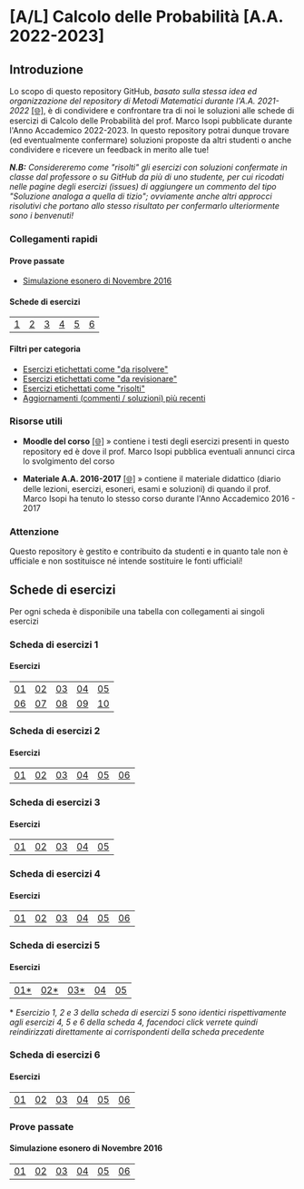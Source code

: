 # [A/L] Calcolo delle Probabilità [A.A. 2022-2023]

## Introduzione

Lo scopo di questo repository GitHub, _basato sulla stessa idea ed organizzazione del repository di Metodi Matematici durante l'A.A. 2021-2022_ [[🌐]](https://github.com/sapienzastudentsnetwork/mmi2122), è di condividere e confrontare tra di noi le soluzioni alle schede di esercizi di Calcolo delle Probabilità del prof. Marco Isopi pubblicate durante l'Anno Accademico 2022-2023. In questo repository potrai dunque trovare (ed eventualmente confermare) soluzioni proposte da altri studenti o anche condividere e ricevere un feedback in merito alle tue!

_**N.B:** Considereremo come "risolti" gli esercizi con soluzioni confermate in classe dal professore o su GitHub da più di uno studente, per cui ricodati nelle pagine degli esercizi (issues) di aggiungere un commento del tipo "Soluzione analoga a quella di tizio"; ovviamente anche altri approcci risolutivi che portano allo stesso risultato per confermarlo ulteriormente sono i benvenuti!_

### Collegamenti rapidi

#### Prove passate
- [Simulazione esonero di Novembre 2016](#simulazione-esonero-di-novembre-2016)

#### Schede di esercizi
|    |    |    |    |    |    |
|----|----|----|----|----|----|
| [1](#scheda-di-esercizi-1) | [2](#scheda-di-esercizi-2) | [3](#scheda-di-esercizi-3) | [4](#scheda-di-esercizi-4) | [5](#scheda-di-esercizi-5) | [6](#scheda-di-esercizi-6) |

#### Filtri per categoria
- [Esercizi etichettati come "da risolvere"](../../issues?q=label%3A"da+risolvere")
- [Esercizi etichettati come "da revisionare"](../../issues?q=label%3A"da+revisionare")
- [Esercizi etichettati come "risolti"](../../issues?q=label%3Arisolto)
- [Aggiornamenti (commenti / soluzioni) più recenti](../../issues?q=sort%3Aupdated-desc+)

### Risorse utili

- **Moodle del corso** [[🌐]](https://elearning.uniroma1.it/enrol/index.php?id=15457) » contiene i testi degli esercizi presenti in questo repository ed è dove il prof. Marco Isopi pubblica eventuali annunci circa lo svolgimento del corso

- **Materiale A.A. 2016-2017** [[🌐]](https://www1.mat.uniroma1.it/people/isopi/didattica/CPI/index.html) » contiene il materiale didattico (diario delle lezioni, esercizi, esoneri, esami e soluzioni) di quando il prof. Marco Isopi ha tenuto lo stesso corso durante l'Anno Accademico 2016 - 2017

### Attenzione

Questo repository è gestito e contribuito da studenti e in quanto tale non è ufficiale e non sostituisce né intende sostituire le fonti ufficiali!

## Schede di esercizi

Per ogni scheda è disponibile una tabella con collegamenti ai singoli esercizi

### Scheda di esercizi 1

#### Esercizi

|    |    |    |    |    |
|----|----|----|----|----|
| [01](../../issues/01)  | [02](../../issues/02)  | [03](../../issues/03)  | [04](../../issues/04)  | [05](../../issues/05) |
| [06](../../issues/06)  | [07](../../issues/07)  | [08](../../issues/08)  | [09](../../issues/09)  | [10](../../issues/10) |

### Scheda di esercizi 2

#### Esercizi

|    |    |    |    |    |     |
|----|----|----|----|----|-----|
| [01](../../issues/11)  | [02](../../issues/12)  | [03](../../issues/13)  | [04](../../issues/14)  | [05](../../issues/15)  | [06](../../issues/16)  |

### Scheda di esercizi 3

#### Esercizi

|    |    |    |    |    |
|----|----|----|----|----|
| [01](../../issues/18)  | [02](../../issues/19)  | [03](../../issues/20)  | [04](../../issues/21)  | [05](../../issues/22)  |

### Scheda di esercizi 4

#### Esercizi

|    |    |    |    |    |     |
|----|----|----|----|----|-----|
| [01](../../issues/23)  | [02](../../issues/24)  | [03](../../issues/25)  | [04](../../issues/26)  | [05](../../issues/27)  | [06](../../issues/28)  |

### Scheda di esercizi 5

#### Esercizi

|    |    |    |    |    |
|----|----|----|----|----|
| [01*](../../issues/26)  | [02*](../../issues/27)  | [03*](../../issues/28)  | [04](../../issues/32)  | [05](../../issues/33)  |

\* _Esercizio 1, 2 e 3 della scheda di esercizi 5 sono identici rispettivamente agli esercizi 4, 5 e 6 della scheda 4, facendoci click verrete quindi reindirizzati direttamente ai corrispondenti della scheda precedente_

### Scheda di esercizi 6

#### Esercizi

|    |    |    |    |    |     |
|----|----|----|----|----|-----|
| [01](../../issues/34)  | [02](../../issues/35)  | [03](../../issues/36)  | [04](../../issues/37)  | [05](../../issues/38)  | [06](../../issues/39)  |

### Prove passate

#### Simulazione esonero di Novembre 2016

|    |    |    |    |    |     |
|----|----|----|----|----|-----|
| [01](../../issues/40)  | [02](../../issues/41)  | [03](../../issues/42)  | [04](../../issues/43)  | [05](../../issues/44)  | [06](../../issues/45)  |
